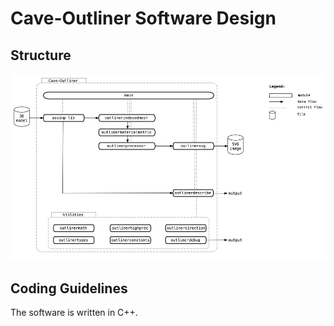
# Cave-Outliner Software Design

## Structure

![structure](https://raw.githubusercontent.com/jariarkko/cave-outliner/main/doc/Design-Structure-Small.jpg)

## Coding Guidelines

The software is written in C++.
